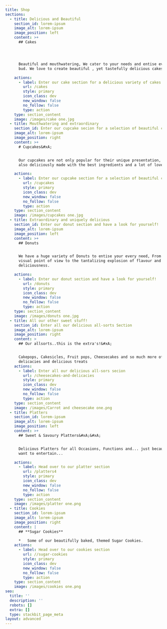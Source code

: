 ```yaml
---
title: Shop
sections:
  - title: Delicious and Beautiful
    section_id: lorem-ipsum
    image_alt: lorem-ipsum
    image_position: left
    content: >+
      ## Cakes




      Beautiful and mouthwatering, We cater to your needs and entise every taste
      bud. We love to create beautiful , yet tastefully delicious cakes!

    actions:
      - label: Enter our cake section for a delicious variety of cakes
        url: /cakes
        style: primary
        icon_class: dev
        new_window: false
        no_follow: false
        type: action
    type: section_content
    image: /images/cake one.jpg
  - title: Mouthwatering and extraordinary
    section_id: Enter our cupcake secion for a selection of beautiful cupcakes
    image_alt: lorem-ipsum
    image_position: right
    content: >+
      # Cupcakes&#xA;


      Our cupcakes are not only popular for their unique presentation, they are
      also deliciously made with the best ingredients and a lot of love.

    actions:
      - label: Enter our cupcake section for a selection of beautiful cupcakes
        url: /cupcakes
        style: primary
        icon_class: dev
        new_window: false
        no_follow: false
        type: action
    type: section_content
    image: /images/cupcakes one.jpg
  - title: Extraordinary and uniquely delicious
    section_id: Enter our donut section and have a look for yourself!
    image_alt: lorem-ipsum
    image_position: left
    content: >+
      ## Donuts


      We have a huge variety of Donuts to entise your every need, From the
      visual point of view to the tantalizing explosion of flavour and
      deliciousness.

    actions:
      - label: Enter our donut section and have a look for yourself!
        url: /donuts
        style: primary
        icon_class: dev
        new_window: false
        no_follow: false
        type: action
    type: section_content
    image: /images/donuts one.jpg
  - title: All our other sweet stuff!
    section_id: Enter all our delicious all-sorts Section
    image_alt: lorem-ipsum
    image_position: right
    content: >
      ## Our allsorts..this is the extra's!&#xA;


      Cakepops, Cakesicles, Fruit pops, Cheesecakes and so much more of our
      delicacies and delicious treats
    actions:
      - label: Enter all our delicious all-sors secion
        url: /cheesecakes-and-delicacies
        style: primary
        icon_class: dev
        new_window: false
        no_follow: false
        type: action
    type: section_content
    image: /images/Carrot and cheesecake one.png
  - title: Platters
    section_id: lorem-ipsum
    image_alt: lorem-ipsum
    image_position: left
    content: >+
      ## Sweet & Savoury Platters&#xA;&#xA;


      Delicious Platters for all Occasions, Functions and... just because you
      want to entertain...

    actions:
      - label: Head over to our platter section
        url: /platters4
        style: primary
        icon_class: dev
        new_window: false
        no_follow: false
        type: action
    type: section_content
    image: /images/platter one.png
  - title: Cookies
    section_id: lorem-ipsum
    image_alt: lorem-ipsum
    image_position: right
    content: |
      ## **Sugar Cookies**

      *   Some of our beautifully baked, themed Sugar Cookies.
    actions:
      - label: Head over to our cookies section
        url: //sugar-cookies
        style: primary
        icon_class: dev
        new_window: false
        no_follow: false
        type: action
    type: section_content
    image: /images/cookies one.png
seo:
  title: ''
  description: ''
  robots: []
  extra: []
  type: stackbit_page_meta
layout: advanced
---
```

